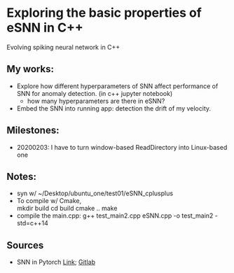 # Exploring the basic properties of eSNN in C++
Evolving spiking neural network in C++

## My works:
* Explore how different hyperparameters of SNN affect performance of SNN for anomaly detection. (in c++ jupyter notebook)
  * how many hyperparameters are there in eSNN?
* Embed the SNN into running app: detection the drift of my velocity.

## Milestones:
* 20200203: I have to turn window-based ReadDirectory into Linux-based one

## Notes:
* syn w/ ~/Desktop/ubuntu_one/test01/eSNN_cplusplus
* To compile w/ Cmake,
<br> mkdir build
cd build
cmake ..
make
* compile the main.cpp: g++ test_main2.cpp eSNN.cpp -o test_main2 -std=c++14

## Sources
* SNN in Pytorch [Link](https://medium.com/@martino.sorbaro/deep-learning-with-spiking-networks-optimising-energy-consumption-50588b4435fd); [Gitlab](https://gitlab.com/aiCTX/synoploss)
